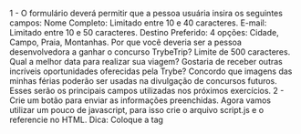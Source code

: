 1 - O formulário deverá permitir que a pessoa usuária insira os seguintes campos:
Nome Completo:
Limitado entre 10 e 40 caracteres.
E-mail:
Limitado entre 10 e 50 caracteres.
Destino Preferido:
4 opções: Cidade, Campo, Praia, Montanhas.
Por que você deveria ser a pessoa desenvolvedora a ganhar o concurso TrybeTrip?
Limite de 500 caracteres.
Qual a melhor data para realizar sua viagem?
Gostaria de receber outras incríveis oportunidades oferecidas pela Trybe?
Concordo que imagens das minhas férias poderão ser usadas na divulgação de concursos futuros.
Esses serão os principais campos utilizadas nos próximos exercícios.
2 - Crie um botão para enviar as informações preenchidas.
Agora vamos utilizar um pouco de javascript, para isso crie o arquivo script.js e o referencie no HTML.
Dica: Coloque a tag <script> no final do seu body.
3 - Interrompa o comportamento padrão do botão submit utilizando o método preventDefault(). Nossa amiga Carol Silva nos contou um pouco sobre como fazer isso, lembra?
4 - Crie um botão que limpe as informações contidas nos campos;
